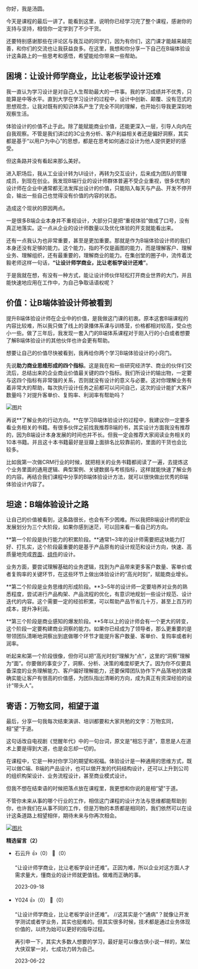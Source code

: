 你好，我是汤圆。

今天是课程的最后一讲了。能看到这里，说明你已经学习完了整个课程，感谢你的支持与坚持，相信你一定学到了不少干货。

还要特别感谢那些在评论区与我互动的同学们，因为有你们，这门课才能越来越完善，和你们的交流也让我获益良多。在这里，我想和你分享一下自己在B端体验设计这条路上的一些思考和感悟，希望能给你带来一些帮助。

## 困境：让设计师学商业，比让老板学设计还难

我一直认为学习设计是对自己人生帮助最大的一件事。我的学习成绩并不优秀，只能算是中等水平。直到大学在学习设计的过程中，设计中创新、颠覆、没有范式的思想观念，让我对既有的知识体系产生了完全不同的理解，也开始引导我更深刻地观察生活。

体验设计的价值不止于此。除了能赋能商业价值，还能更深入一层，引导人向内在自我观察。不管是我们讲过的3C业务分析、客户利益相关者还是偏好洞察，其实都是基于“以用户为中心”的思想，都是在思考如何通过设计为他人提供更好的感受。

但这条路并没有看起来那么美好。

进入职场后，我从工业设计转为UI设计，再转为交互设计，后来成为团队的管理成员，到现在创业。我发现B端行业的设计师群体普遍不受企业重视，很多优秀的设计师在企业中通常都无法发挥出设计的价值，只能陷入每天与产品、开发不停开会，输出一些自己也觉得没有价值的内容的状态。

造成这个现状的原因两点。

一是很多B端企业本身并不重视设计，大部分只是把“重视体验”做成了口号，没有真正地落实。这一点从企业的设计师数量以及优化体验的开支就能看出来。

还有一点我认为也非常重要，甚至是更加重要。那就是作为B端体验设计师的我们本身还没有足够的能力。这个能力，指的不仅是画图的能力，而是理解客户、理解业务、理解组织，还有最重要的，理解商业的能力。在集创堂的圈子中，流传着沈毅老师这样一句话，**“让设计师学商业，比让老板学设计还难”**。

于是我就在想，有没有一种方式，能让设计师伙伴轻松打开商业世界的大门，并且能快速地应用在工作中，为自己争取话语权呢？

## 价值：让B端体验设计师被看到

提升B端体验设计师在企业中的价值，是我做这门课的初衷。原本这套B端课程的内容比较难，所以我只做了线上的录播体系课与训练营，价格都相对较高，受众也小一些。做了三年后，我发现一套入门的B端体系课程对于刚入行的小白或者想要了解B端体验设计的其他伙伴也许会更有帮助。

想要让自己的价值尽快被看到，我再给你两个学习B端体验设计的小窍门。

先说**助力商业思维形成的四个指标**。这是我在和一些研究经济学、商业的伙伴们交流后，总结出来的企业商业价值最关键的四个指标。我们所设计的输出物，一定要与这四个指标有非常强的关系，否则就没有设计的意义与必要。这对你理解业务有着非常大的帮助，每次执行设计任务之前都可以问问自己，这次的设计能扩大客户数量吗？对提升客单价、复购率、利润率有帮助吗？

![图片](https://static001.geekbang.org/resource/image/8c/27/8ce2a65957649d8010361416feyyca27.jpg?wh=5760x3240)

再说**了解业务的行动方向。**在学习B端体验设计的过程中，我建议你一定要多看业务相关的书籍。有很多伙伴之前找我推荐B端的书，其实设计方面我没有推荐的，因为B端设计本身发展的时间也并不长。但我一定会推荐大家阅读业务相关的10本书籍。并且这十本书籍最好是豆瓣上面排名比较靠前的，里面的干货也会比较多。

比如我第一次做CRM行业的时候，就把相关的业务书籍都阅读了一遍，去提炼这个业务里面的通用逻辑、典型案例、关键数据与考核指标，这样就能快速了解业务的内容。再结合我们课程中分享的B端体验设计方法，就可以很快做出优秀的B端体验设计内容了。

## 坦途：B端体验设计之路

让自己的价值被看到，这条路很长，也会有不少困难。所以我把B端设计师的职业发展划分为三个大阶段，如果你感到迷茫，可以回来看一看自己的方向。

**第一个阶段是执行能力的积累阶段。**通常1~3年的设计师需要把这块能力打好、打扎实，这个阶段最重要的是基于产品原有的设计规范和设计方向，快速、高质量地完成[界面](https://time.geekbang.org/column/article/662704)、[组件](https://time.geekbang.org/column/article/664257)的设计。

业务方面，要尝试理解基础的业务逻辑，找到为产品带来更多客户数量、客单价或者复购率的关键环节，在这些环节上做出体验设计的“高光时刻”，赋能商业增长。

**第二个阶段是业务思维的形成阶段。**3~5年的设计师一定要培养对业务的熟悉程度，尝试进行产品构架、产品流程的优化，有意识地规划一些设计规范、设计迭代的内容。这个需要一定的经验积累，可以帮助产品节省几十万，甚至上百万的成本，提升净利润。

**第三个阶段是商业感知的爆发阶段。**5年以上的设计师会有一个更大的转变，这个阶段一定要构建商业洞察的能力。如果你已经成为了领导者，那么更重要的是带领团队清晰地洞察出到底做哪个环节才能提升客户数量、客单价、复购率或者利润率。

听起来和第一个阶段很像，但你可以把“高光时刻”理解为“点”，这里的“洞察”理解为“面”。你要做的事变少了，洞察、分析、决策的难度却更大了。因为你不仅要具备深度的业务理解能力、客户偏好理解能力，还要保障团队协作下产品落地的效果确实能让客户有很高的价值感，为团队指出清晰的方向，成为真正有资深经验的设计“带头人”。

## 寄语：万物玄同，相望于道

最后，分享一句我每次结束演讲、培训都要和大家共勉的文字：万物玄同，相“望”于道。

这句话改自电视剧《觉醒年代》中的一句台词，原文是“相忘于道”，意思是人在道术上要是得到大道，也是会忘却一切的。

在课程中，它是一种对你学习的期望和祝福。体验设计是一种通用的思维方式，既可以做C端、B端的产品设计，也可以做开发的代码结构设计，还可以上升到公司的组织构架设计、业务流程设计，甚至商业模式设计。

但我不想在结束语的时候把落点放在课程里，我更想和你说的是相“望”于道。

不管你未来从事的哪个行业的工作，相信这门课程的设计方法与思维都能帮助到你，也许我们在从事不同的工作，但是万物的本质都是相同的，我们依然可以在设计这条道路上相望相伴，期待未来与你再次相会。

[![图片](https://static001.geekbang.org/resource/image/b2/da/b2bec4bbc42f43310db4690c79553cda.jpg?wh=1142x801)](http://jinshuju.net/f/CFqCCB)
<div><strong>精选留言（2）</strong></div><ul>
<li><span>石云升</span> 👍（0） 💬（0）<p>“让设计师学商业，比让老板学设计还难”。正因为难，所以企业对这方面人才需求量大，懂商业的设计师就更值钱。做难而正确的事。</p>2023-09-18</li><br/><li><span>Y024</span> 👍（0） 💬（0）<p>“让设计师学商业，比让老板学设计还难”。
&#47;&#47;这其实是个“通病”？就像让开发学测试或者学业务，其实也挺难的。但其实很多时候，技术都是通过业务体现价值的，以终为始可以更好的指导过程。

再引申一下，其实大多数人想要的学习，最好是可以像古侠小说一样的，某位大侠双掌一对，七成功力转为自己。</p>2023-06-22</li><br/>
</ul>